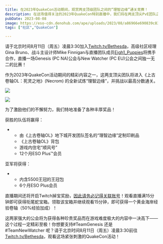 ```yaml
---
title: 在2023年QuakeCon活动期间，观赏两支顶级团队之间的“理智边缘”通关竞赛！
description: 在这场值得关注的2023年QuakeCon特别直播中，我们将在两支顶尖PvE团队之间举办一场特殊的竞赛，并即刻送出各种特级奖品！ 
pubDate: 2023-08-08
image: https://eso-cdn.denohub.com/ape/uploads/2023/08/a86966e690839c83a059d9d29b80a48c.jpg
tags: ["社区","QuakeCon"]

---
```


请于北京时间8月11日（周五）凌晨3:30加入[Twitch.tv/Bethesda](https://www.twitch.tv/bethesda)，高级社区经理Gina
Bruno、战斗主设计师Mike
Finnigan与直播团队成员[Eigh1\_Puppies](https://www.twitch.tv/Eigh1_Puppies)将携手合作，直播一场Genesis (PC NA)公会与New
Watcher (PC EU)公会之间独一无二的比赛！

作为2023年QuakeCon活动期间的精彩内容之一，这两支顶尖团队将进入《上古卷轴OL：死灵之地》(Necrom)
的全新试炼“理智边缘”，并挑战以最高分数通关。

![](https://eso-cdn.denohub.com/ape/uploads/2023/08/0d998dc637fe52ffe763cc553f44ecaf.jpg)

![](https://eso-cdn.denohub.com/ape/uploads/2023/08/3775d8a1596b180c3be29f5c4e9c67ec.jpg)

为了激励他们的不懈努力，我们特地准备了各种丰厚奖品！

获胜的队伍将赢得：

-
  - 由《上古卷轴OL》地下城开发团队签名的“理智边缘”定制印刷品
  - 《上古卷轴OL》背包
  - 游戏内住宅“顺风号”
  - 12个月ESO Plus™会员

亚军将获得：

-
  - 内含5500王冠的王冠包
  - 6个月ESO Plus会员

直播期间还将开启Twitch掉宝奖励，[因此请务必记得关联账号](https://help.elderscrollsonline.com/#zh-CN/answer/56542)！观看直播满15分钟即可获得衔尾蛇宝箱。领取该宝箱并继续观看15分钟，即可获得一个黄金海岸经验卷轴（50%经验加成）！

这两家强大的公会将为获得各种珍贵奖品而在游戏难度极大的内容中一决高下——这个过程一定精彩至极！你想要支持#TeamGenesis 还是#TeamNewWatcher 呢？请于北京时间8月11日（周五）凌晨3:30前往[Twitch.tv/Bethesda](https://www.twitch.tv/bethesda)，观看这场紧张刺激的QuakeCon活动！
